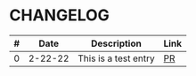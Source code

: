 # CHANGELOG

| # | Date | Description | Link |
| --- | --- | --- | --- |
| 0 | 2-22-22 | This is a test entry | [PR](https://github.com/parkedwards/100-doc-2022/pull/1/files) |
